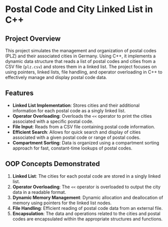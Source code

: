 # Postal Code and City Linked List in C++

## Project Overview

This project simulates the management and organization of postal codes (PLZ) and their associated cities in Germany. Using C++, it implements a dynamic data structure that reads a list of postal codes and cities from a CSV file (`plz.csv`) and stores them in a linked list. The project focuses on using pointers, linked lists, file handling, and operator overloading in C++ to effectively manage and display postal code data.

## Features

- **Linked List Implementation**: Stores cities and their additional information for each postal code as a singly linked list.
- **Operator Overloading**: Overloads the `<<` operator to print the cities associated with a specific postal code.
- **File Input**: Reads from a CSV file containing postal code information.
- **Efficient Search**: Allows for quick search and display of cities associated with a given postal code or range of postal codes.
- **Compartment Sorting**: Data is organized using a compartment sorting approach for fast, constant-time lookups of postal codes.
  

## OOP Concepts Demonstrated

1. **Linked List**: The cities for each postal code are stored in a singly linked list.
2. **Operator Overloading**: The `<<` operator is overloaded to output the city data in a readable format.
3. **Dynamic Memory Management**: Dynamic allocation and deallocation of memory using pointers for the linked list nodes.
4. **File Handling**: Efficient reading of postal code data from an external file.
5. **Encapsulation**: The data and operations related to the cities and postal codes are encapsulated within the appropriate structures and functions.

